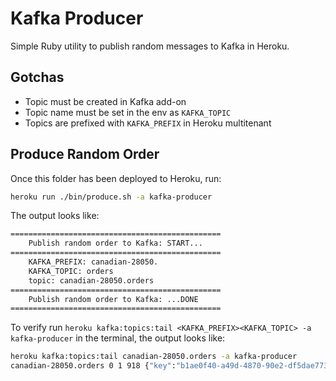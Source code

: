 # Kafka Producer

Simple Ruby utility to publish random messages to Kafka in Heroku.

## Gotchas

* Topic must be created in Kafka add-on
* Topic name must be set in the env as `KAFKA_TOPIC`
* Topics are prefixed with `KAFKA_PREFIX` in Heroku multitenant

## Produce Random Order

Once this folder has been deployed to Heroku, run:

```bash
heroku run ./bin/produce.sh -a kafka-producer
```

The output looks like:

```bash
===============================================
	Publish random order to Kafka: START...
===============================================
	KAFKA_PREFIX: canadian-28050.
	KAFKA_TOPIC: orders
	topic: canadian-28050.orders
===============================================
	Publish random order to Kafka: ...DONE
===============================================
```

To verify run `heroku kafka:topics:tail <KAFKA_PREFIX><KAFKA_TOPIC> -a
kafka-producer` in the terminal, the output looks like:

```bash
heroku kafka:topics:tail canadian-28050.orders -a kafka-producer
canadian-28050.orders 0 1 918 {"key":"b1ae0f40-a49d-4870-90e2-df5dae773453","value":{"status":"in_progress","c
```
